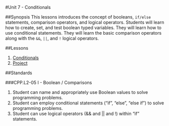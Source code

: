 #Unit 7 - Conditionals

##Synopsis
This lessons introduces the concept of booleans, `if/else` statements, comparison operators, and logical operators. Students will learn how to create, set, and test boolean typed variables. They will learn how to use conditional statements. They will learn the basic comparison operators along with the `&&`, `||`, and `!` logical operators.

##Lessons

1. [Conditionals](lessons/1-conditional)
3. [Project](lessons/2-project)

##Standards

###CPP.L2-05 I - Boolean / Comparisons
1. Student	can	name	and	appropriately	use	Boolean	values	to	solve	programming	problems.	
2. Student	can	employ	conditional	statements	(“if”,	“else”,	“else	if”)	to	solve	programming	problems.	
3. Student	can	use	logical	operators	(&&	and	||	and	!)	within	“if”	statements.
